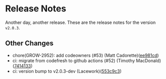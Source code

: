 # Release Notes
Another day, another release. These are the release notes for the version `v2.0.3`.

## Other Changes
* chore(GROW-2952): add codeowners (#53) (Matt Cadorette)([ee981cd](https://github.com/lacework/terraform-gcp-service-account/commit/ee981cda557ff4ee0cc998274fcb982ef0fb63fb))
* ci: migrate from codefresh to github actions (#52) (Timothy MacDonald)([7414133](https://github.com/lacework/terraform-gcp-service-account/commit/7414133303be542163d866fee10a0db04db5fcb2))
* ci: version bump to v2.0.3-dev (Lacework)([553c9c3](https://github.com/lacework/terraform-gcp-service-account/commit/553c9c3c544011c2afe9919f819fa23b95c63af5))
